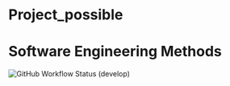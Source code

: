 # Project_possible

# Software Engineering Methods
![GitHub Workflow Status (develop)](https://img.shields.io/github/workflow/status/WaiYan083/Project_possible/main.yml/develop?style=flat-square)
